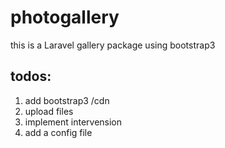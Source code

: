photogallery
============
this is a Laravel gallery package using bootstrap3


todos:
-------
1. add bootstrap3 /cdn
2. upload files
3. implement intervension
4. add a config file
